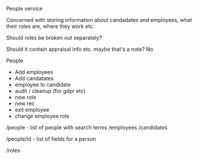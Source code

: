 People service

Concerned with storing information about candadates and employees, what their roles are, where they work etc.

Should roles be broken out separately?

Should it contain appraisal info etc. maybe that's a note? No

People
* Add employees
* Add candatates
* employee to candidate
* audit / cleanup (for gdpr etc)
* new role
* new rec
* exit employee
* change employee role

/people - list of people with search terms
/employees
/candidates

/people/id - list of fields for a person

/roles